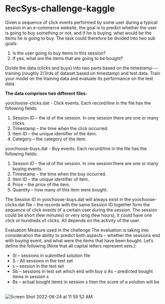 # RecSys-challenge-kaggle
 Given a sequence of click events performed by some user during a typical session in an e-commerce website, the goal is to predict whether the user is going to buy something or not, and if he is buying, what would be the items he is going to buy. The task could therefore be divided into two sub goals: 
 
 1. Is the user going to buy items in this session? 
 2. If yes, what are the items that are going to be bought?

Divide the data (clicks and buys) into two parts based on the timestamp---training (roughly 2/3rds of dataset based on timestamp) and test data. Train your model on the training data and evaluate its performance on the test data.

**The data comprises two different files:**

yoochoose-clicks.dat - Click events. 
Each record/line in the file has the following fields:
1. Session ID – the id of the session. In one session there are one or many clicks.
2. Timestamp – the time when the click occurred.
3. Item ID – the unique identifier of the item.
4. Category – the category of the item.

yoochoose-buys.dat - Buy events. 
Each record/line in the file has the following fields:
1. Session ID - the id of the session. In one session there are one or many buying events.
2. Timestamp - the time when the buy occurred.
3. Item ID – the unique identifier of item.
4. Price – the price of the item.
5. Quantity – how many of this item were bought.

The Session ID in yoochoose-buys.dat will always exist in the yoochoose-clicks.dat file – the records with the same Session ID together form the sequence of click events of a certain user during the session. The session could be short (few minutes) or very long (few hours), it could have one click or hundreds of clicks. All depends on the activity of the user.

Evaluation Measure used in the challenge
The evaluation is taking into consideration the ability to predict both aspects – whether the sessions end with buying event, and what were the items that have been bought. Let’s define the following (Note that all capital letters represent sets.):
- Sl – sessions in submitted solution file
- S - All sessions in the test set
- s – session in the test set
- Sb – sessions in test set which end with buy o As – predicted bought items in session s
- Bs – actual bought items in session s
then the score of a solution will be :

![Screen Shot 2022-06-24 at 11 59 52 AM](https://user-images.githubusercontent.com/70657426/175521666-ccef9219-5751-4224-bec9-5b27460220ec.png)


